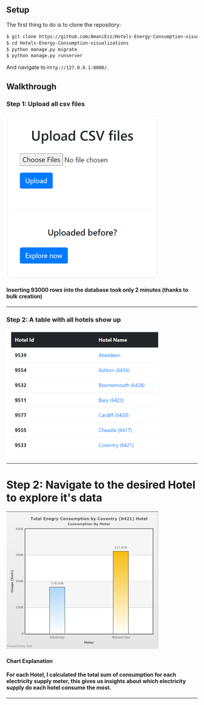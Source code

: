 ## Setup

The first thing to do is to clone the repository:

```sh
$ git clone https://github.com/AmaniEzz/Hotels-Energy-Consumption-visualizations.git
$ cd Hotels-Energy-Consumption-visualizations
$ python manage.py migrate
$ python manage.py runserver
```

And navigate to `http://127.0.0.1:8000/`.

## Walkthrough


### Step 1: Upload all csv files

<img src="https://github.com/AmaniEzz/Hotels-Energy-Consumption-visualizations/blob/main/media/upload.png" width="400" />

#### Inserting 93000 rows into the database took only 2 minutes (thanks to bulk creation)
---------------

### Step 2: A table with all hotels show up

<img src="https://github.com/AmaniEzz/Hotels-Energy-Consumption-visualizations/blob/main/media/table.png" width="400" />

----
# Step 2: Navigate to the desired Hotel to explore it's data

<img src="https://github.com/AmaniEzz/Hotels-Energy-Consumption-visualizations/blob/main/media/chart.png" width="400" />

#### Chart Explanation

#### For each Hotel, I calculated the total sum of consumption for each electricity supply meter, this gives us insights about which electricity supply do each hotel consume the most.


----------
